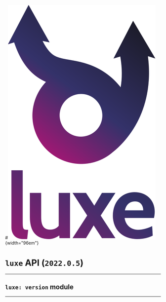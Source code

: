 #![](../../../../images/luxe-dark.svg){width="96em"}

# `luxe` API (`2022.0.5`)  


---

## `luxe: version` module


---

